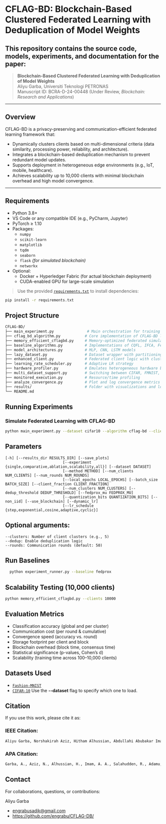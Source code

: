 # CFLAG-BD: Blockchain-Based Clustered Federated Learning with Deduplication of Model Weights

## This repository contains the source code, models, experiments, and documentation for the paper:

> **Blockchain-Based Clustered Federated Learning with Deduplication of Model Weights**  
> Aliyu Garba, Universiti Teknologi PETRONAS  
> Manuscript ID: BCRA-D-24-00448 (Under Review, *Blockchain: Research and Applications*)

---

## Overview

CFLAG-BD is a privacy-preserving and communication-efficient federated learning framework that:
- Dynamically clusters clients based on multi-dimensional criteria (data similarity, processing power, reliability, and architecture).
- Integrates a blockchain-based deduplication mechanism to prevent redundant model updates.
- Supports deployment in heterogeneous edge environments (e.g., IoT, mobile, healthcare).
- Achieves scalability up to 10,000 clients with minimal blockchain overhead and high model convergence.

---

## Requirements

- Python 3.8+
- VS Code or any compatible IDE (e.g., PyCharm, Jupyter)
- PyTorch ≥ 1.10
- Packages:
  - `numpy`
  - `scikit-learn`
  - `matplotlib`
  - `tqdm`
  - `seaborn`
  - `flask` *(for simulated blockchain)*
  - `networkx`
- Optional: 
  - Docker + Hyperledger Fabric (for actual blockchain deployment)
  - CUDA-enabled GPU for large-scale simulation

> Use the provided [`requirements.txt`](./requirements.txt) to install dependencies:
```bash
pip install -r requirements.txt
```
## Project Structure
```bash
CFLAG-BD/
├── main_experiment.py               # Main orchestration for training and evaluation
├── cflag_bd_algorithm.py           # Core implementation of CFLAG-BD logic
├── memory_efficient_cflagbd.py     # Memory-optimized federated simulation
├── baseline_algorithms.py          # Implementations of CQFL, IFCA, FedAvg, FedProx, LayerCFL
├── model_architectures.py          # MLP, CNN, LSTM models
├── lazy_dataset.py                 # Dataset wrapper with partitioning for federated use
├── enhanced_client.py              # Federated client logic with clustering hooks
├── learning_rate_scheduler.py      # Adaptive LR strategy
├── hardware_profiler.py            # Emulates heterogeneous hardware benchmarks
├── multi_dataset_support.py        # Switching between CIFAR, FMNIST, HAR datasets
├── monitored_execution.py          # Resource/time profiling
├── analyze_convergence.py          # Plot and log convergence metrics
├── results/                        # Folder with visualizations and logs
└── README.md
```
## Running Experiments
### Simulate Federated Learning with CFLAG-BD
```bash
python main_experiment.py --dataset cifar10 --algorithm cflag-bd --clients 1000
```
## Parameters
```
[-h] [--results_dir RESULTS_DIR] [--save_plots]
                          [--experiment {single,comparative,ablation,scalability,all}] [--dataset DATASET]
                          [--method METHOD] [--num_clients NUM_CLIENTS] [--num_rounds NUM_ROUNDS]
                          [--local_epochs LOCAL_EPOCHS] [--batch_size BATCH_SIZE] [--client_fraction CLIENT_FRACTION]
                          [--num_clusters NUM_CLUSTERS] [--dedup_threshold DEDUP_THRESHOLD] [--fedprox_mu FEDPROX_MU]
                          [--quantization_bits QUANTIZATION_BITS] [--non_iid] [--use_blockchain] [--dynamic_lr]
                          [--lr_schedule {step,exponential,cosine,adaptive,cyclic}]
```
## Optional arguments:
    --clusters: Number of client clusters (e.g., 5)
    --dedup: Enable deduplication logic
    --rounds: Communication rounds (default: 50)

## Run Baselines              
```bash
  python experiment_runner.py --baseline fedprox
```
## Scalability Testing (10,000 clients)
```bash
python memory_efficient_cflagbd.py --clients 10000
```
## Evaluation Metrics
- Classification accuracy (global and per cluster)
- Communication cost (per round & cumulative)
- Convergence speed (accuracy vs. round)
- Storage footprint per client and block
- Blockchain overhead (block time, consensus time)
- Statistical significance (p-values, Cohen’s d)
- Scalability (training time across 100–10,000 clients) 
## Datasets Used
- [`Fashion-MNIST`](https://github.com/zalandoresearch/fashion-mnist)
- [`CIFAR-10`](https://www.cs.toronto.edu/~kriz/cifar.html)
  Use the **--dataset** flag to specify which one to load.
## Citation
If you use this work, please cite it as:
### IEEE Citation:
```bash
Aliyu Garba, Norshakirah Aziz, Hitham Alhussian, Abdullahi Abubakar Imam, Ridwan Salahudden, Shamsudeen Adamu, and Yahaya Saidu, "Blockchain-Based Clustered Federated Learning with Deduplication of Model Weights," IEEE Conference Paper, 2025. [To appear].
```
### APA Citation:
```bash
Garba, A., Aziz, N., Alhussian, H., Imam, A. A., Salahudden, R., Adamu, S., & Saidu, Y. (2025). Blockchain-Based Clustered Federated Learning with Deduplication of Model Weights. IEEE. [To appear].
```

## Contact

For collaborations, questions, or contributions:

Aliyu Garba
- engrabusadik@gmail.com
- https://github.com/engrabu/CFLAG-DB/
